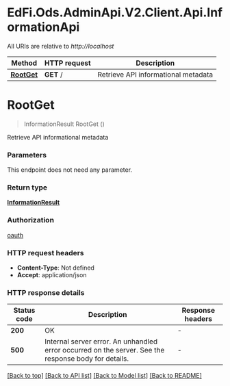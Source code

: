 # EdFi.Ods.AdminApi.V2.Client.Api.InformationApi

All URIs are relative to *http://localhost*

| Method | HTTP request | Description |
|--------|--------------|-------------|
| [**RootGet**](InformationApi.md#rootget) | **GET** / | Retrieve API informational metadata |

<a id="rootget"></a>
# **RootGet**
> InformationResult RootGet ()

Retrieve API informational metadata


### Parameters
This endpoint does not need any parameter.
### Return type

[**InformationResult**](InformationResult.md)

### Authorization

[oauth](../README.md#oauth)

### HTTP request headers

 - **Content-Type**: Not defined
 - **Accept**: application/json


### HTTP response details
| Status code | Description | Response headers |
|-------------|-------------|------------------|
| **200** | OK |  -  |
| **500** | Internal server error. An unhandled error occurred on the server. See the response body for details. |  -  |

[[Back to top]](#) [[Back to API list]](../../README.md#documentation-for-api-endpoints) [[Back to Model list]](../../README.md#documentation-for-models) [[Back to README]](../../README.md)

